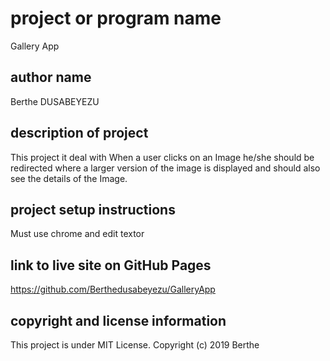 # project or program name
Gallery App
 
## author name
Berthe DUSABEYEZU

## description of project
This project it deal with When a user clicks on an Image he/she should be redirected where a larger version of the image is displayed and should also see the details of the Image.

## project setup instructions
Must use chrome and edit textor

## link to live site on GitHub Pages
https://github.com/Berthedusabeyezu/GalleryApp

## copyright and license information

This project is under MIT License. Copyright (c) 2019 Berthe         